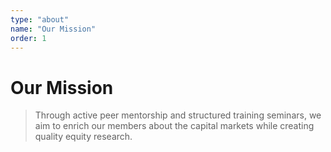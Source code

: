 ```yaml
---
type: "about"
name: "Our Mission"
order: 1
---
```


# Our Mission

> Through active peer mentorship and structured training seminars, we aim to enrich our members about the capital markets while creating quality equity research.